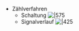 - Zählverfahren
	- Schaltung ![|575](https://raw.githubusercontent.com/ICH-BIN-HXM/images/main/pictures_Obsidian/AD-Wandler_Z%C3%A4hlverfahren.png)
	- Signalverlauf ![|425](https://raw.githubusercontent.com/ICH-BIN-HXM/images/main/pictures_Obsidian/Signalverlauf_Z%C3%A4hlverfahren.png) 

